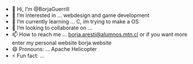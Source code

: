 - 👋 Hi, I’m @BorjaGuerrill
- 👀 I’m interested in ... webdesign and game development
- 🌱 I’m currently learning ... C, im trying to make a OS
- 💞️ I’m looking to collaborate on ... 
- 📫 How to reach me ... borja.aresti@alumnos.mtn.cl or if you want more enter my personal website borja.website
- 😄 Pronouns: ... Apache Helicopter
- ⚡ Fun fact: ... 
